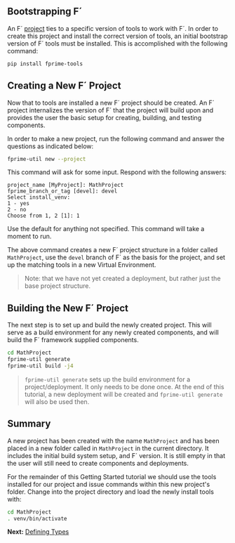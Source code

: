 ## Bootstrapping F´

An F´ [project](./Tutorial.md#project) ties to a specific version of tools to work with F´.  In order to create
this project and install the correct version of tools, an initial bootstrap version of F´ tools must be installed. This
is accomplished with the following command:

```bash
pip install fprime-tools
```

## Creating a New F´ Project

Now that to tools are installed a new F´ project should be created. An F´ project internalizes the version of F´ that
the project will build upon and provides the user the basic setup for creating, building, and testing components.

In order to make a new project, run the following command and answer the questions as indicated below:

```bash
fprime-util new --project
```

This command will ask for some input. Respond with the following answers:
```
project_name [MyProject]: MathProject
fprime_branch_or_tag [devel]: devel
Select install_venv:
1 - yes
2 - no
Choose from 1, 2 [1]: 1
```

Use the default for anything not specified. This command will take a moment to run.

The above command creates a new F´ project structure in a folder called `MathProject`, use the `devel` branch of F´ as
the basis for the project, and set up the matching tools in a new Virtual Environment.

> Note: that we have not yet created a deployment, but rather just the base project structure.

## Building the New F´ Project

The next step is to set up and build the newly created project. This will serve as a build environment for any newly
created components, and will build the F´ framework supplied components.

```bash
cd MathProject
fprime-util generate
fprime-util build -j4
```

> `fprime-util generate` sets up the build environment for a project/deployment. It only needs to be done once. At the
> end of this tutorial, a new deployment will be created and `fprime-util generate` will also be used then.

## Summary

A new project has been created with the name `MathProject` and has been placed in a new folder called in `MathProject` in
the current directory. It includes the initial build system setup, and F´ version. It is still empty in that the user
will still need to create components and deployments.

For the remainder of this Getting Started tutorial we should use the tools installed for our project and issue commands
within this new project's folder. Change into the project directory and load the newly install tools with:

```bash
cd MathProject
. venv/bin/activate
```

**Next:** [Defining Types](./defining-types.md)